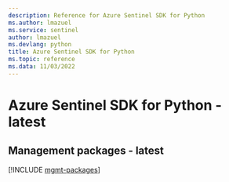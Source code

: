 ```yaml
---
description: Reference for Azure Sentinel SDK for Python
ms.author: lmazuel
ms.service: sentinel
author: lmazuel
ms.devlang: python
title: Azure Sentinel SDK for Python
ms.topic: reference
ms.data: 11/03/2022
---
```

# Azure Sentinel SDK for Python - latest

## Management packages - latest
[!INCLUDE [mgmt-packages](sentinel-mgmt-index.md)]